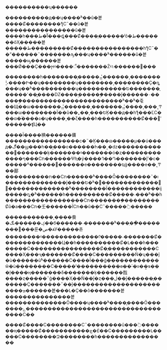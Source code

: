 ����������ʮ������

����������д��ʮ����ʱ��û�뵽����Ȼ��������ƪС˵��û�뵽����������������û�뵽����һ���ط�Ϊ֮���ȡ���Ȼ����֪������ʲô�ط�������ôҲ�����뵽�����ط���������Ȼ����������������һƪС˵��ˮ������˵�������ԡ���ʮ����ʱ������û�뵽�����ԣ������뵽���Ǿ���Ҫ���ϻʵ����꣬�������Żʵ۱������߼���

��������һ��������̬�����⣬������˼�������⡣����Ի��ʮ��������ʮ��������˼��������Ҫ�ȵ���ʮ��ʱ���ܽ�������ʮ�����������Ե�������ֱ�����ߵ���̬���Ǳ����ۣ������ۣ����ǰ������۰������ۣ�����������������������ʱ��ʱ�죿��Щ��ѡ�������⣬������˼�������⣬����˼���˾Ͳ���ѡ��������Ϊ��û��˿��˼���ԵĶ���д��һƪ���ĽС���α�ۡ����۵�ʮ����˼��ζ����һ����������Ȼ���ʹ������ʧЦ��

����Ϊ����椣������㽫�����������������ϲ�˵�Ķ���ɷ�����µ��ú���д�ڰ�ֽ�ϣ���һ��̫���ͼ������Һ��˲�ǳ������������׼�������ķ�������ʵ�������ó�ȥ�������������ף���Сת������Ψһֱ�ӱ����ߣ��Դ�������ǰʼ�ϲ������º��ֹ����޹������е��������ҵġ����е��˾Ͳ��䣡����������ת��Сת������ʱ����Ȱ��������˵�ı��������������ĵ����Ե�ʱ�򣬾������������޹������������޹���ʱ��������Ϊ������������ĳ�����ȵ�ʱ������һ����������Ȼ�����˴���ʱ��һ������������������Сת��������֤��������Ȼû�а���Сת�壬������ΪСת��û�ܴ�С˵�����߳�����

�����������˻����飬�ؼ������ںڰ��б������˴�������ʱ���ַ��ֶ�����������룬�ص�ѧУ�����쵼��������ʵ�������������ᡣ�����˴�������Ȼ��������������Ц��һ����������Ȼ�Լ���һ��������С����������������Ȼ�ֲ�����������С����Ҳ���ҷֲ�������Ȼ����С���������Ǹ�ʮ���ĵ�ù������ùʱ������С����Ϊ���ģ������������ŵ�ù��������С�����ˡ����������ɵ��˸�װ��̫ƽ���ļ����ң�������δ�������ķ������䣬����ȥ�����˵ģ����Ҳ��Ǹ��ĵ�ȥ���ڶ��ĵ������ֳ�������Ҫ�������˶��ĵ������������������������ܡ������뵽���Լ�Ҫ��ô�������뵽���������������뵽��������������Ӧ����ʮ����ʱ����̬����Ӧ�������ݻ�����������������������������������С��

����Ȼ����С��������С˵��������û���߳������ң�����Ȼ�����������ڿ�£��С���������Լ�����С��������Զ��������һ����������������